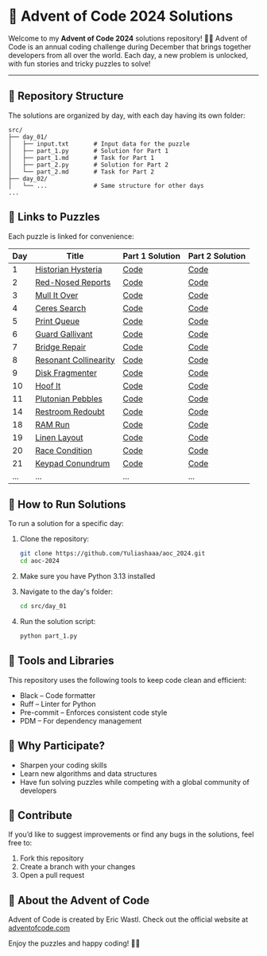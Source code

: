 # 🎄 Advent of Code 2024 Solutions
Welcome to my **Advent of Code 2024** solutions repository! 🎅✨
Advent of Code is an annual coding challenge during December that brings together developers from all over the world.
Each day, a new problem is unlocked, with fun stories and tricky puzzles to solve!

---

## 📂 Repository Structure
The solutions are organized by day, with each day having its own folder:

```
src/
├── day_01/
│   ├── input.txt       # Input data for the puzzle
│   ├── part_1.py       # Solution for Part 1
│   ├── part_1.md       # Task for Part 1
│   ├── part_2.py       # Solution for Part 2
│   └── part_2.md       # Task for Part 2
├── day_02/
│   └── ...             # Same structure for other days
...
```

## 🧩 Links to Puzzles
Each puzzle is linked for convenience:

| Day | Title                                                        | Part 1 Solution              | Part 2 Solution              |
|-----|--------------------------------------------------------------|------------------------------|------------------------------|
| 1   | [Historian Hysteria](https://adventofcode.com/2024/day/1)    | [Code](src/day_01/part_1.py) | [Code](src/day_01/part_2.py) |
| 2   | [Red-Nosed Reports](https://adventofcode.com/2024/day/2)     | [Code](src/day_02/part_1.py) | [Code](src/day_02/part_2.py) |
| 3   | [Mull It Over](https://adventofcode.com/2024/day/3)          | [Code](src/day_03/part_1.py) | [Code](src/day_03/part_2.py) |
| 4   | [Ceres Search](https://adventofcode.com/2024/day/4)          | [Code](src/day_04/part_1.py) | [Code](src/day_04/part_2.py) |
| 5   | [Print Queue](https://adventofcode.com/2024/day/5)           | [Code](src/day_05/part_1.py) | [Code](src/day_05/part_2.py) |
| 6   | [Guard Gallivant](https://adventofcode.com/2024/day/6)       | [Code](src/day_06/part_1.py) | [Code](src/day_06/part_2.py) |
| 7   | [Bridge Repair](https://adventofcode.com/2024/day/7)         | [Code](src/day_07/part_1.py) | [Code](src/day_07/part_2.py) |
| 8   | [Resonant Collinearity](https://adventofcode.com/2024/day/8) | [Code](src/day_08/part_1.py) | [Code](src/day_08/part_2.py) |
| 9   | [Disk Fragmenter](https://adventofcode.com/2024/day/9)       | [Code](src/day_09/part_1.py) | [Code](src/day_09/part_2.py) |
| 10  | [Hoof It](https://adventofcode.com/2024/day/10)              | [Code](src/day_10/part_1.py) | [Code](src/day_10/part_2.py) |
| 11  | [Plutonian Pebbles](https://adventofcode.com/2024/day/11)    | [Code](src/day_11/part_1.py) | [Code](src/day_11/part_2.py) |
| 14  | [Restroom Redoubt](https://adventofcode.com/2024/day/14)     | [Code](src/day_14/part_1.py) | [Code](src/day_14/part_2.py) |
| 18  | [RAM Run](https://adventofcode.com/2024/day/18)              | [Code](src/day_18/part_1.py) | [Code](src/day_18/part_2.py) |
| 19  | [Linen Layout](https://adventofcode.com/2024/day/19)         | [Code](src/day_19/part_1.py) | [Code](src/day_19/part_2.py) |
| 20  | [Race Condition](https://adventofcode.com/2024/day/20)       | [Code](src/day_20/part_1.py) | [Code](src/day_20/part_2.py) |
| 21  | [Keypad Conundrum](https://adventofcode.com/2024/day/21)     | [Code](src/day_21/part_1.py) | [Code](src/day_21/part_2.py) |
| ... | ...                                                          | ...                          | ...                          |

## 📜 How to Run Solutions

To run a solution for a specific day:

1. Clone the repository:
   ```bash
   git clone https://github.com/Yuliashaaa/aoc_2024.git
   cd aoc-2024
   ```

2. Make sure you have Python 3.13 installed

3. Navigate to the day's folder:
   ```bash
   cd src/day_01
   ```

4. Run the solution script:
   ```bash
   python part_1.py
   ```

## 🔧 Tools and Libraries
This repository uses the following tools to keep code clean and efficient:

- Black – Code formatter
- Ruff – Linter for Python
- Pre-commit – Enforces consistent code style
- PDM – For dependency management

## 🎯 Why Participate?
- Sharpen your coding skills
- Learn new algorithms and data structures
- Have fun solving puzzles while competing with a global community of developers

## 🚀 Contribute
If you’d like to suggest improvements or find any bugs in the solutions, feel free to:

1. Fork this repository
2. Create a branch with your changes
3. Open a pull request

## 🎅 About the Advent of Code
Advent of Code is created by Eric Wastl. Check out the official website at [adventofcode.com](https://adventofcode.com/)

Enjoy the puzzles and happy coding! 🎄✨
